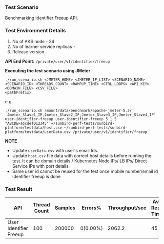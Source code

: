 ### Test Scenario

Benchmarking Identifier Freeup API.


### Test Environment Details
1. No of AKS node - 24
2. No of learner service replicas - 
3. Release version - 


**API End Point:** 
`/private/user/v1/identifier/freeup`


**Executing the test scenario using JMeter**

```
./run_scenario.sh <JMETER_HOME> <JMETER_IP_LIST> <SCENARIO_NAME> <SCENARIO_ID> <THREADS_COUNT> <RAMPUP_TIME> <CTRL_LOOPS> <API_KEY> <DOMAIN_FILE> <CSV_FILE> 
<pathPrefix>
```

e.g.

```./run_scenario.sh /mount/data/benchmark/apache-jmeter-5.3/ 'Jmeter_Slave1_IP,Jmeter_Slave2_IP,Jmeter_Slave3_IP,Jmeter_Slave4_IP' user-identifier-freeup user-identifier-freeup 5 1 5 "ABCDEFabcdef012345" ~/sunbird-perf-tests/sunbird-platform/testdata/host.csv ~/sunbird-perf-tests/sunbird-platform/testdata/userData.csv /private/user/v1/identifier/freeup```

**NOTE**
- Update `userData.csv` with user's email Ids.
- Update `host.csv` file data with correct host details before running the test. It can be domain details / Kubernetes Node IPs/ LB IPs/ Direct Service IPs with port details.
- Same user id cannot be reused for the test once mobile number/email id identifier freeup is done


### Test Result

|API                    |Thread Count|Samples |Errors%  |Throughput/sec|Avg Resp Time |95th pct |99th pct|
|-----------------------|------------|--------|---------| -------------|--------------|---------|--------|
|User Identifier Freeup |100         |200000  |0(0.00%) | 2062.2       | 45           |  84     |175     |



